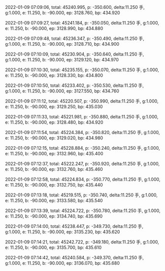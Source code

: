 2022-01-09 07:09:06, total: 45240.995, p: -350.600, delta:11.250 手, g:1.000, e: 11.250, b: -90.000, ep: 3128.760, bp: 434.920

2022-01-09 07:09:27, total: 45241.184, p: -350.050, delta:11.250 手, g:1.000, e: 11.250, b: -90.000, ep: 3128.990, bp: 434.880

2022-01-09 07:09:48, total: 45236.347, p: -350.490, delta:11.250 手, g:1.000, e: 11.250, b: -90.000, ep: 3128.710, bp: 434.900

2022-01-09 07:10:09, total: 45230.904, p: -350.640, delta:11.250 手, g:1.000, e: 11.250, b: -90.000, ep: 3129.120, bp: 434.970

2022-01-09 07:10:30, total: 45235.155, p: -350.070, delta:11.250 手, g:1.000, e: 11.250, b: -90.000, ep: 3128.330, bp: 434.800

2022-01-09 07:10:50, total: 45233.402, p: -350.530, delta:11.250 手, g:1.000, e: 11.250, b: -90.000, ep: 3127.550, bp: 434.760

2022-01-09 07:11:12, total: 45220.507, p: -350.990, delta:11.250 手, g:1.000, e: 11.250, b: -90.000, ep: 3129.250, bp: 435.030

2022-01-09 07:11:33, total: 45221.981, p: -350.880, delta:11.250 手, g:1.000, e: 11.250, b: -90.000, ep: 3128.480, bp: 434.920

2022-01-09 07:11:54, total: 45224.384, p: -350.820, delta:11.250 手, g:1.000, e: 11.250, b: -90.000, ep: 3129.020, bp: 434.980

2022-01-09 07:12:15, total: 45228.884, p: -350.240, delta:11.250 手, g:1.000, e: 11.250, b: -90.000, ep: 3132.960, bp: 435.400

2022-01-09 07:12:37, total: 45222.247, p: -350.920, delta:11.250 手, g:1.000, e: 11.250, b: -90.000, ep: 3132.760, bp: 435.460

2022-01-09 07:12:58, total: 45224.834, p: -350.770, delta:11.250 手, g:1.000, e: 11.250, b: -90.000, ep: 3132.750, bp: 435.440

2022-01-09 07:13:18, total: 45219.515, p: -350.740, delta:11.250 手, g:1.000, e: 11.250, b: -90.000, ep: 3133.580, bp: 435.540

2022-01-09 07:13:39, total: 45224.722, p: -350.780, delta:11.250 手, g:1.000, e: 11.250, b: -90.000, ep: 3134.740, bp: 435.690

2022-01-09 07:14:00, total: 45238.447, p: -349.730, delta:11.250 手, g:1.000, e: 11.250, b: -90.000, ep: 3135.230, bp: 435.620

2022-01-09 07:14:21, total: 45242.722, p: -349.180, delta:11.250 手, g:1.000, e: 11.250, b: -90.000, ep: 3135.700, bp: 435.610

2022-01-09 07:14:42, total: 45240.584, p: -349.370, delta:11.250 手, g:1.000, e: 11.250, b: -90.000, ep: 3136.070, bp: 435.680